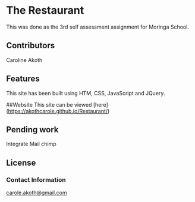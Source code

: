 #   The Restaurant
This was done as the 3rd self assessment assignment for Moringa School. 

## Contributors

Caroline Akoth


## Features
This site has been built using HTM, CSS, JavaScript and JQuery. 


##Website
This site can be viewed [here] (https://akothcarole.github.io/Restaurant/)

## Pending work
Integrate Mail chimp 


## License

### Contact Information
carole.akoth@gmail.com
